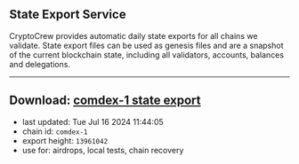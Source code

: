 ## State Export Service
CryptoCrew provides automatic daily state exports for all chains we validate. State export files can be used as genesis files and are a snapshot of the current blockchain state, including all validators, accounts, balances and delegations.

---
**Download: [comdex-1 state export](https://dl-eu2.ccvalidators.com/SERVICE/comdex/comdex-1_export_13961042.json)**
---

- last updated: Tue Jul 16 2024 11:44:05
- chain id: `comdex-1`
- export height: `13961042`
- use for: airdrops, local tests, chain recovery
